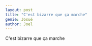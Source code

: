 ```yaml
---
layout: post
title: "C'est bizarre que ça marche"
genie: Josué
author: Joel
---
```


C'est bizarre que ça marche
